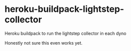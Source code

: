 # heroku-buildpack-lightstep-collector
Heroku buildpack to run the lightstep collector in each dyno

Honestly not sure this even works yet.
